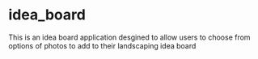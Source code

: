 # idea_board

This is an idea board application desgined to allow users to choose from options of photos to add to their landscaping idea board
